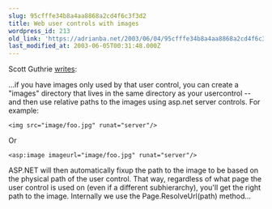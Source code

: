 ```yaml
---
slug: 95cfffe34b8a4aa8868a2cd4f6c3f3d2
title: Web user controls with images
wordpress_id: 213
old_link: 'https://adrianba.net/2003/06/04/95cfffe34b8a4aa8868a2cd4f6c3f3d2/'
last_modified_at: 2003-06-05T00:31:48.000Z
---
```


Scott Guthrie
[
writes](http://discuss.develop.com/archives/wa.exe?A2=ind0306a&L=dotnet-web&T=0&F=&S=&P=5571):

...if you have images only used by that user control, you can
create a "images" directory that lives in the same directory as
your usercontrol -- and then use relative paths to the images using
asp.net server controls. For example:

`<img src="image/foo.jpg" runat="server"/>`

Or

`<asp:image imageurl="image/foo.jpg" runat="server"/>`

ASP.NET will then automatically fixup the path to the image to
be based on the physical path of the user control. That way,
regardless of what page the user control is used on (even if a
different subhierarchy), you'll get the right path to the image.
Internally we use the Page.ResolveUrl(path) method...
